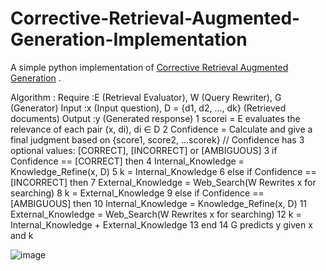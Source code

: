 # Corrective-Retrieval-Augmented-Generation-Implementation
A simple python implementation of [Corrective Retrieval Augmented Generation](https://arxiv.org/abs/2401.15884) .

Algorithm :
Require :E (Retrieval Evaluator), W (Query Rewriter), G (Generator)
Input :x (Input question), D = {d1, d2, ..., dk} (Retrieved documents)
Output :y (Generated response)
1 scorei = E evaluates the relevance of each pair (x, di), di ∈ D
2 Confidence = Calculate and give a final judgment based on {score1, score2, ...scorek}
// Confidence has 3 optional values: [CORRECT], [INCORRECT] or [AMBIGUOUS]
3 if Confidence == [CORRECT] then
4   Internal_Knowledge = Knowledge_Refine(x, D)
5   k = Internal_Knowledge
6 else if Confidence == [INCORRECT] then
7   External_Knowledge = Web_Search(W Rewrites x for searching)
8   k = External_Knowledge
9 else if Confidence == [AMBIGUOUS] then
10   Internal_Knowledge = Knowledge_Refine(x, D)
11   External_Knowledge = Web_Search(W Rewrites x for searching)
12   k = Internal_Knowledge + External_Knowledge
13 end
14 G predicts y given x and k


![image](https://github.com/Prasann2004/Corrective-Retrieval-Augmented-Generation-Implementation/assets/83667133/e894c778-cf01-4e94-888c-1a7b3ea102ca)

